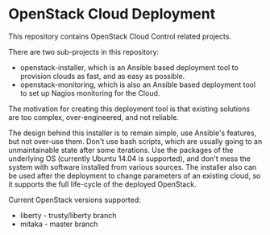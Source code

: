 # OpenStack Cloud Deployment

This repository contains OpenStack Cloud Control related projects. 

There are two sub-projects in this repository:
- openstack-installer, which is an Ansible based deployment tool to provision clouds as fast, and as easy as possible.
- openstack-monitoring, which is also an Ansible based deployment tool to set up Nagios monitoring for the Cloud.

The motivation for creating this deployment tool is that existing solutions are too complex, over-engineered, and not reliable.

The design behind this installer is to remain simple, use Ansible's features, but not over-use them. Don't use bash scripts, which are usually going to an unmaintainable state after some iterations. Use the packages of the underlying OS (currently Ubuntu 14.04 is supported), and don't mess the system with software installed from various sources. The installer also can be used after the deployment to change parameters of an existing cloud, so it supports the full life-cycle of the deployed OpenStack.

Current OpenStack versions supported:
- liberty - trusty/liberty branch
- mitaka  - master branch
